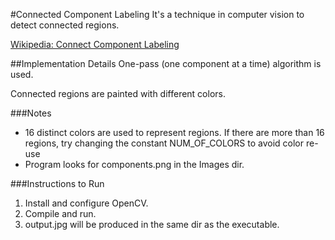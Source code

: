 #Connected Component Labeling 
It's a technique in computer vision to detect connected regions.

[Wikipedia: Connect Component Labeling](http://en.wikipedia.org/wiki/Connected-component_labeling)

##Implementation Details
One-pass (one component at a time) algorithm is used.

Connected regions are painted with different colors.

###Notes
* 16 distinct colors are used to represent regions. If there are more than 16 regions, try changing the constant NUM\_OF\_COLORS to avoid color re-use
* Program looks for components.png in the Images dir.

###Instructions to Run
1. Install and configure OpenCV.
2. Compile and run.
3. output.jpg will be produced in the same dir as the executable.



  

